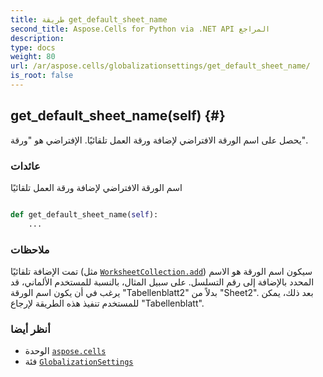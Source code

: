 ```yaml
---
title: طريقة get_default_sheet_name
second_title: Aspose.Cells for Python via .NET API المراجع
description:
type: docs
weight: 80
url: /ar/aspose.cells/globalizationsettings/get_default_sheet_name/
is_root: false
---
```

##  get_default_sheet_name(self) {#}
يحصل على اسم الورقة الافتراضي لإضافة ورقة العمل تلقائيًا.
الإفتراضي هو "ورقة".


###  عائدات

اسم الورقة الافتراضي لإضافة ورقة العمل تلقائيًا


```python

def get_default_sheet_name(self):
    ...
```


###  ملاحظات

تمت الإضافة تلقائيًا (مثل [`WorksheetCollection.add`](/cells/python-net/ar/aspose.cells/worksheetcollection/add))
سيكون اسم الورقة هو الاسم المحدد بالإضافة إلى رقم التسلسل.
 على سبيل المثال، بالنسبة للمستخدم الألماني، قد يرغب في أن يكون اسم الورقة "Tabellenblatt2" بدلاً من "Sheet2".
بعد ذلك، يمكن للمستخدم تنفيذ هذه الطريقة لإرجاع "Tabellenblatt".


###  أنظر أيضا
* الوحدة [`aspose.cells`](../../)
* فئة [`GlobalizationSettings`](/cells/python-net/ar/aspose.cells/globalizationsettings)
